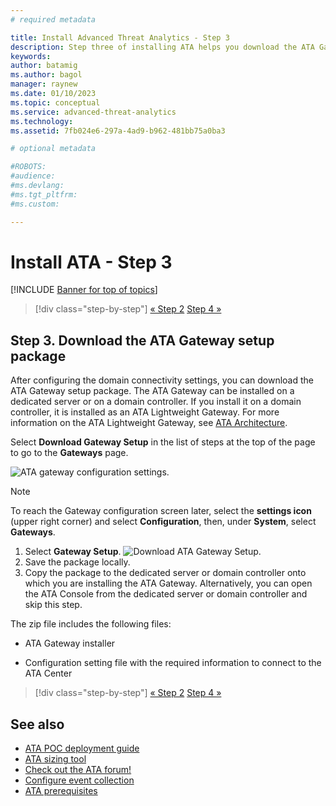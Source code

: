 ```yaml
---
# required metadata

title: Install Advanced Threat Analytics - Step 3
description: Step three of installing ATA helps you download the ATA Gateway setup package.
keywords:
author: batamig
ms.author: bagol
manager: raynew
ms.date: 01/10/2023
ms.topic: conceptual
ms.service: advanced-threat-analytics
ms.technology:
ms.assetid: 7fb024e6-297a-4ad9-b962-481bb75a0ba3

# optional metadata

#ROBOTS:
#audience:
#ms.devlang:
#ms.tgt_pltfrm:
#ms.custom:

---
```


# Install ATA - Step 3

[!INCLUDE [Banner for top of topics](includes/banner.md)]

> [!div class="step-by-step"]
> [« Step 2](install-ata-step2.md)
> [Step 4 »](install-ata-step4.md)

## Step 3. Download the ATA Gateway setup package

After configuring the domain connectivity settings, you can download the ATA Gateway setup package. The ATA Gateway can be installed on a dedicated server or on a domain controller. If you install it on a domain controller, it is installed as an ATA Lightweight Gateway. For more information on the ATA Lightweight Gateway, see [ATA Architecture](ata-architecture.md). 

Select **Download Gateway Setup** in the list of steps at the top of the page to go to the **Gateways** page.

![ATA gateway configuration settings.](media/ATA_1.7-welcome-download-gateway.PNG)

> [!NOTE] 
> To reach the Gateway configuration screen later, select the **settings icon** (upper right corner) and select **Configuration**, then, under **System**, select **Gateways**.  

1. Select **Gateway Setup**.
  ![Download ATA Gateway Setup.](media/download-gateway-setup.png)
1. Save the package locally.
1. Copy the package to the dedicated server or domain controller onto which you are installing the ATA Gateway. Alternatively, you can open the ATA Console from the dedicated server or domain controller and skip this step.

The zip file includes the following files:

- ATA Gateway installer

- Configuration setting file with the required information to connect to the ATA Center

> [!div class="step-by-step"]
> [« Step 2](install-ata-step2.md)
> [Step 4 »](install-ata-step4.md)

## See also

- [ATA POC deployment guide](/samples/browse/?redirectedfrom=TechNet-Gallery)
- [ATA sizing tool](https://aka.ms/atasizingtool)
- [Check out the ATA forum!](https://social.technet.microsoft.com/Forums/security/home?forum=mata)
- [Configure event collection](configure-event-collection.md)
- [ATA prerequisites](ata-prerequisites.md)
